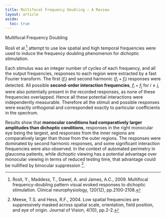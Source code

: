 ```yaml
---
title: Multifocal Frequency Doubling – A Review
layout: article
aside:
  toc: true
---
```


Multifocal Frequency Doubling

<!--more-->

Rosli et al.[^rosli2009multifocal] attempt to use low spatial and high temporal frequencies were used to induce the frequency doubling phenomenon for dichoptic stimulation. 

Each stimulus was an integer number of cycles of each frequency, and all the output frequencies, responses to each region were extracted by a fast Fourier transform. The first $(f_{i})$ and second harmonic $(f_{i} + f_{i})$ responses were detected. All possible **second-order interaction frequencies**, $f_{i} + f_{j}$ for $i \ne j$, were also potentially present in the recorded responses, as none of these frequencies overlapped. Hence all these potential interactions were independently measurable. Therefore all the stimuli and possible responses were exactly orthogonal and corresponded exactly to particular coefficients in the spectrum.

Results show that **monocular conditions had comparatively larger amplitudes than dichoptic conditions**, responses in the right monocular eye being the largest, and responses from the inner regions are comparatively larger than those from the outer regions. The responses were dominated by second harmonic responses, and some significant interaction frequencies were also observed. In the context of automated perimetry in glaucoma patients, while dichoptic viewing has a potential advantage over monocular viewing in terms of reduced testing time, that advantage could be nullified by binocular suppression [^meese2004low].

[^rosli2009multifocal]: Rosli, Y., Maddess, T., Dawel, A. and James, A.C., 2009. Multifocal frequency-doubling pattern visual evoked responses to dichoptic stimulation. Clinical neurophysiology, 120(12), pp.2100-2108.
[^baseler1994topography]: Baseler, H.A., Sutter, E.E., Klein, S.A. and Carney, T., 1994. The topography of visual evoked response properties across the visual field. Electroencephalography and clinical Neurophysiology, 90(1), pp.65-81.
[^meese2004low]: Meese, T.S. and Hess, R.F., 2004. Low spatial frequencies are suppressively masked across spatial scale, orientation, field position, and eye of origin. Journal of Vision, 4(10), pp.2-2.
